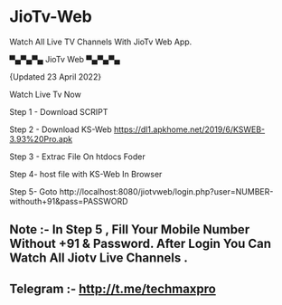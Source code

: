 # JioTv-Web
Watch All Live TV Channels With JioTv Web App.

▀▄▀▄▀▄ JioTv Web ▀▄▀▄▀▄

{Updated  23 April 2022}

Watch Live Tv Now

Step 1 - Download SCRIPT

Step 2 - Download KS-Web
https://dl1.apkhome.net/2019/6/KSWEB-3.93%20Pro.apk

Step 3 - Extrac File On htdocs Foder 

Step 4- host file with KS-Web In Browser

Step 5- Goto
http://localhost:8080/jiotvweb/login.php?user=NUMBER-withouth+91&pass=PASSWORD

Note :- In Step 5 , Fill Your Mobile Number Without +91 & Password.
        After Login You Can Watch All Jiotv Live Channels .
---------------------------------------
Telegram :- http://t.me/techmaxpro
--------------------------------------- 
